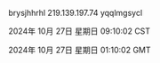 brysjhhrhl 219.139.197.74 yqqlmgsycl

2024年 10月 27日 星期日 09:10:02 CST

2024年 10月 27日 星期日 01:10:02 GMT
